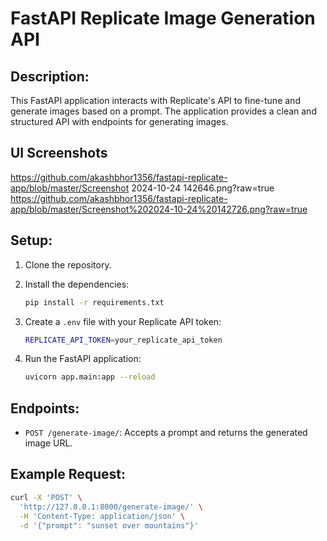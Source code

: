 # FastAPI Replicate Image Generation API

## Description:
This FastAPI application interacts with Replicate's API to fine-tune and generate images based on a prompt. The application provides a clean and structured API with endpoints for generating images.

## UI Screenshots

https://github.com/akashbhor1356/fastapi-replicate-app/blob/master/Screenshot 2024-10-24 142646.png?raw=true
https://github.com/akashbhor1356/fastapi-replicate-app/blob/master/Screenshot%202024-10-24%20142726.png?raw=true

## Setup:

1. Clone the repository.
2. Install the dependencies:
    ```bash
    pip install -r requirements.txt
    ```
3. Create a `.env` file with your Replicate API token:
    ```bash
    REPLICATE_API_TOKEN=your_replicate_api_token
    ```

4. Run the FastAPI application:
    ```bash
    uvicorn app.main:app --reload
    ```

## Endpoints:
- `POST /generate-image/`: Accepts a prompt and returns the generated image URL.

## Example Request:
```bash
curl -X 'POST' \
  'http://127.0.0.1:8000/generate-image/' \
  -H 'Content-Type: application/json' \
  -d '{"prompt": "sunset over mountains"}'
